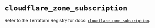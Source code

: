 # `cloudflare_zone_subscription`

Refer to the Terraform Registry for docs: [`cloudflare_zone_subscription`](https://registry.terraform.io/providers/cloudflare/cloudflare/5.9.0/docs/resources/zone_subscription).
